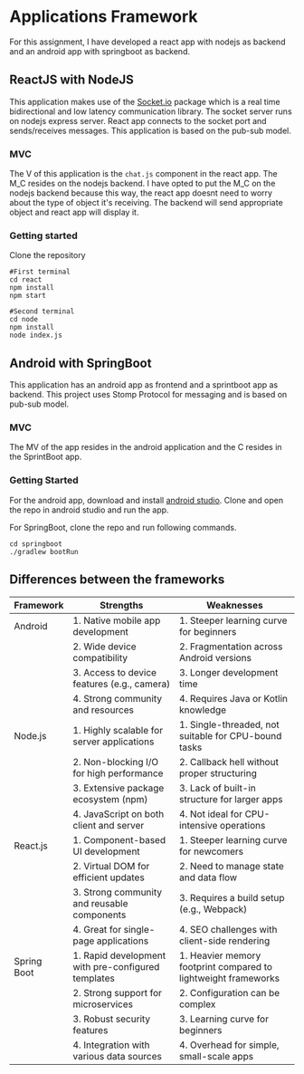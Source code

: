 # Applications Framework

For this assignment, I have developed a react app with nodejs as backend and an android app with springboot as backend.

## ReactJS with NodeJS
This application makes use of the [Socket.io](https://www.npmjs.com/package/socket.io) package which is a real time bidirectional and low latency communication library. The socket server runs on nodejs express server. React app connects to the socket port and sends/receives messages. This application is based on the pub-sub model.

### MVC
The V of this application is the ```chat.js``` component in the react app. The M_C resides on the nodejs backend. I have opted to put the M_C on the nodejs backend because this way, the react app doesnt need to worry about the type of object it's receiving. The backend will send appropriate object and react app will display it.

### Getting started
Clone the repository

```shell
#First terminal
cd react
npm install
npm start
```

```shell
#Second terminal
cd node
npm install
node index.js
```

## Android with SpringBoot
This application has an android app as frontend and a sprintboot app as backend. This project uses Stomp Protocol for messaging and is based on pub-sub model.

### MVC
The MV of the app resides in the android application and the C resides in the SprintBoot app.

### Getting Started
For the android app, download and install [android studio](https://developer.android.com/studio). Clone and open the repo in android studio and run the app.

For SpringBoot, clone the repo and run following commands.
```shell
cd springboot
./gradlew bootRun
```

## Differences between the frameworks

| Framework    | Strengths                                     | Weaknesses                                   |
|--------------|----------------------------------------------|---------------------------------------------|
| Android      | 1. Native mobile app development            | 1. Steeper learning curve for beginners    |
|              | 2. Wide device compatibility                | 2. Fragmentation across Android versions   |
|              | 3. Access to device features (e.g., camera) | 3. Longer development time                |
|              | 4. Strong community and resources           | 4. Requires Java or Kotlin knowledge       |
| Node.js      | 1. Highly scalable for server applications  | 1. Single-threaded, not suitable for CPU-bound tasks |
|              | 2. Non-blocking I/O for high performance   | 2. Callback hell without proper structuring  |
|              | 3. Extensive package ecosystem (npm)       | 3. Lack of built-in structure for larger apps  |
|              | 4. JavaScript on both client and server    | 4. Not ideal for CPU-intensive operations |
| React.js     | 1. Component-based UI development           | 1. Steeper learning curve for newcomers     |
|              | 2. Virtual DOM for efficient updates       | 2. Need to manage state and data flow      |
|              | 3. Strong community and reusable components | 3. Requires a build setup (e.g., Webpack) |
|              | 4. Great for single-page applications      | 4. SEO challenges with client-side rendering |
| Spring Boot  | 1. Rapid development with pre-configured templates | 1. Heavier memory footprint compared to lightweight frameworks |
|              | 2. Strong support for microservices        | 2. Configuration can be complex            |
|              | 3. Robust security features                | 3. Learning curve for beginners            |
|              | 4. Integration with various data sources   | 4. Overhead for simple, small-scale apps   |


